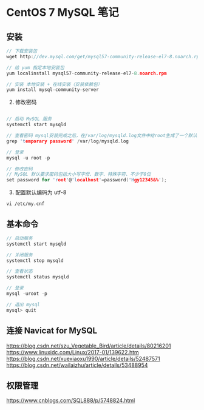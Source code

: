 # CentOS 7 MySQL 笔记

## 安装
```c
// 下载安装包
wget http://dev.mysql.com/get/mysql57-community-release-el7-8.noarch.rpm

// 给 yum 指定本地安装包
yum localinstall mysql57-community-release-el7-8.noarch.rpm

// 安装 本地安装 + 在线安装（安装依赖包）
yum install mysql-community-server

```
2. 修改密码
```c

// 启动 MySQL 服务
systemctl start mysqld

// 查看密码 mysql安装完成之后，在/var/log/mysqld.log文件中给root生成了一个默认密码
grep 'temporary password' /var/log/mysqld.log

// 登录
mysql -u root -p

// 修改密码 
// MySQL 默认要求密码包括大小写字母、数字、特殊字符、不少于8位
set password for 'root'@'localhost'=password('Hgy12345&%');
```

3. 配置默认编码为 utf-8
```
vi /etc/my.cnf
```

## 基本命令
```c
// 启动服务
systemctl start mysqld

// 关闭服务
systemctl stop mysqld

// 查看状态
systemctl status mysqld

// 登录
mysql -uroot -p

// 退出 mysql
mysql> quit

```

## 连接 Navicat for MySQL
https://blog.csdn.net/szu_Vegetable_Bird/article/details/80216201
https://www.linuxidc.com/Linux/2017-01/139622.htm
https://blog.csdn.net/xuexiaoxu1990/article/details/52487571
https://blog.csdn.net/wailaizhu/article/details/53488954

## 权限管理

https://www.cnblogs.com/SQL888/p/5748824.html
